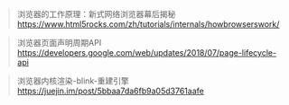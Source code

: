 >浏览器的工作原理：新式网络浏览器幕后揭秘
https://www.html5rocks.com/zh/tutorials/internals/howbrowserswork/

> 浏览器页面声明周期API
https://developers.google.com/web/updates/2018/07/page-lifecycle-api

> 浏览器内核渲染-blink-重建引擎
https://juejin.im/post/5bbaa7da6fb9a05d3761aafe
